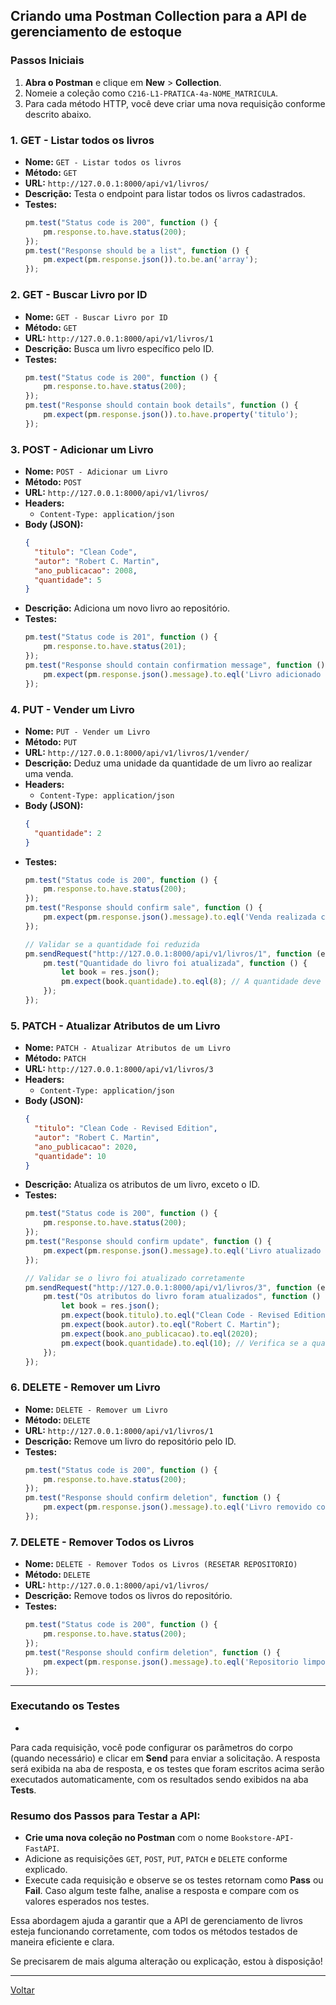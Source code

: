 ## Criando uma Postman Collection para a API de gerenciamento de estoque

### Passos Iniciais

1. **Abra o Postman** e clique em **New** > **Collection**.
2. Nomeie a coleção como `C216-L1-PRATICA-4a-NOME_MATRICULA`.
3. Para cada método HTTP, você deve criar uma nova requisição conforme descrito abaixo.

### 1. **GET - Listar todos os livros**
- **Nome:** `GET - Listar todos os livros`
- **Método:** `GET`
- **URL:** `http://127.0.0.1:8000/api/v1/livros/`
- **Descrição:** Testa o endpoint para listar todos os livros cadastrados.
- **Testes:**
    ```javascript
    pm.test("Status code is 200", function () {
        pm.response.to.have.status(200);
    });
    pm.test("Response should be a list", function () {
        pm.expect(pm.response.json()).to.be.an('array');
    });
    ```

### 2. **GET - Buscar Livro por ID**
- **Nome:** `GET - Buscar Livro por ID`
- **Método:** `GET`
- **URL:** `http://127.0.0.1:8000/api/v1/livros/1`
- **Descrição:** Busca um livro específico pelo ID.
- **Testes:**
    ```javascript
    pm.test("Status code is 200", function () {
        pm.response.to.have.status(200);
    });
    pm.test("Response should contain book details", function () {
        pm.expect(pm.response.json()).to.have.property('titulo');
    });
    ```

### 3. **POST - Adicionar um Livro**
- **Nome:** `POST - Adicionar um Livro`
- **Método:** `POST`
- **URL:** `http://127.0.0.1:8000/api/v1/livros/`
- **Headers:** 
    - `Content-Type: application/json`
- **Body (JSON):**
    ```json
    {
      "titulo": "Clean Code",
      "autor": "Robert C. Martin",
      "ano_publicacao": 2008,
      "quantidade": 5
    }
    ```
- **Descrição:** Adiciona um novo livro ao repositório.
- **Testes:**
    ```javascript
    pm.test("Status code is 201", function () {
        pm.response.to.have.status(201);
    });
    pm.test("Response should contain confirmation message", function () {
        pm.expect(pm.response.json().message).to.eql('Livro adicionado com sucesso!');
    });
    ```

### 4. **PUT - Vender um Livro**
- **Nome:** `PUT - Vender um Livro`
- **Método:** `PUT`
- **URL:** `http://127.0.0.1:8000/api/v1/livros/1/vender/`
- **Descrição:** Deduz uma unidade da quantidade de um livro ao realizar uma venda.
- **Headers:** 
    - `Content-Type: application/json`
- **Body (JSON):**
    ```json
    {
      "quantidade": 2
    }
    ```
- **Testes:**
    ```javascript
    pm.test("Status code is 200", function () {
        pm.response.to.have.status(200);
    });
    pm.test("Response should confirm sale", function () {
        pm.expect(pm.response.json().message).to.eql('Venda realizada com sucesso!');
    });

    // Validar se a quantidade foi reduzida
    pm.sendRequest("http://127.0.0.1:8000/api/v1/livros/1", function (err, res) {
        pm.test("Quantidade do livro foi atualizada", function () {
            let book = res.json();
            pm.expect(book.quantidade).to.eql(8); // A quantidade deve ter sido reduzida
        });
    });
    ```

### 5. **PATCH - Atualizar Atributos de um Livro**
- **Nome:** `PATCH - Atualizar Atributos de um Livro`
- **Método:** `PATCH`
- **URL:** `http://127.0.0.1:8000/api/v1/livros/3`
- **Headers:** 
    - `Content-Type: application/json`
- **Body (JSON):**
    ```json
    {
      "titulo": "Clean Code - Revised Edition",
      "autor": "Robert C. Martin",
      "ano_publicacao": 2020,
      "quantidade": 10
    }
    ```
- **Descrição:** Atualiza os atributos de um livro, exceto o ID.
- **Testes:**
    ```javascript
    pm.test("Status code is 200", function () {
        pm.response.to.have.status(200);
    });
    pm.test("Response should confirm update", function () {
        pm.expect(pm.response.json().message).to.eql('Livro atualizado com sucesso!');
    });

    // Validar se o livro foi atualizado corretamente
    pm.sendRequest("http://127.0.0.1:8000/api/v1/livros/3", function (err, res) {
        pm.test("Os atributos do livro foram atualizados", function () {
            let book = res.json();
            pm.expect(book.titulo).to.eql("Clean Code - Revised Edition");
            pm.expect(book.autor).to.eql("Robert C. Martin");
            pm.expect(book.ano_publicacao).to.eql(2020);
            pm.expect(book.quantidade).to.eql(10); // Verifica se a quantidade foi alterada
        });
    });
    ```

### 6. **DELETE - Remover um Livro**
- **Nome:** `DELETE - Remover um Livro`
- **Método:** `DELETE`
- **URL:** `http://127.0.0.1:8000/api/v1/livros/1`
- **Descrição:** Remove um livro do repositório pelo ID.
- **Testes:**
    ```javascript
    pm.test("Status code is 200", function () {
        pm.response.to.have.status(200);
    });
    pm.test("Response should confirm deletion", function () {
        pm.expect(pm.response.json().message).to.eql('Livro removido com sucesso!');
    });
    ```

### 7. **DELETE - Remover Todos os Livros**
- **Nome:** `DELETE - Remover Todos os Livros (RESETAR REPOSITORIO)`
- **Método:** `DELETE`
- **URL:** `http://127.0.0.1:8000/api/v1/livros/`
- **Descrição:** Remove todos os livros do repositório.
- **Testes:**
    ```javascript
    pm.test("Status code is 200", function () {
        pm.response.to.have.status(200);
    });
    pm.test("Response should confirm deletion", function () {
        pm.expect(pm.response.json().message).to.eql('Repositorio limpo com sucesso!');
    });
    ```

---

### Executando os Testes
-

Para cada requisição, você pode configurar os parâmetros do corpo (quando necessário) e clicar em **Send** para enviar a solicitação. A resposta será exibida na aba de resposta, e os testes que foram escritos acima serão executados automaticamente, com os resultados sendo exibidos na aba **Tests**.

### Resumo dos Passos para Testar a API:
- **Crie uma nova coleção no Postman** com o nome `Bookstore-API-FastAPI`.
- Adicione as requisições `GET`, `POST`, `PUT`, `PATCH` e `DELETE` conforme explicado.
- Execute cada requisição e observe se os testes retornam como **Pass** ou **Fail**. Caso algum teste falhe, analise a resposta e compare com os valores esperados nos testes.

Essa abordagem ajuda a garantir que a API de gerenciamento de livros esteja funcionando corretamente, com todos os métodos testados de maneira eficiente e clara.

Se precisarem de mais alguma alteração ou explicação, estou à disposição!

---
[Voltar](../crud-middleware-1.md)
